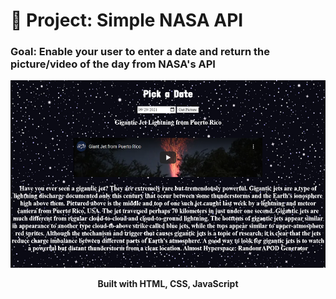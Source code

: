 # 🚀 Project: Simple NASA API

### Goal: Enable your user to enter a date and return the picture/video of the day from NASA's API
<p align="center"><img src="img/nasa.png" height=300px></p>
<p align="center"><strong>Built with HTML, CSS, JavaScript</strong></p>

